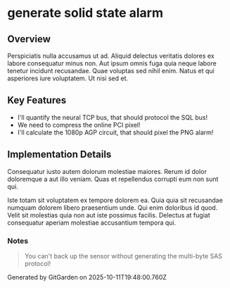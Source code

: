 # generate solid state alarm

## Overview
Perspiciatis nulla accusamus ut ad. Aliquid delectus veritatis dolores ex labore consequatur minus non. Aut ipsum omnis fuga quia neque labore tenetur incidunt recusandae. Quae voluptas sed nihil enim. Natus et qui asperiores iure voluptatem. Ut nisi sed et.

## Key Features
- I'll quantify the neural TCP bus, that should protocol the SQL bus!
- We need to compress the online PCI pixel!
- I'll calculate the 1080p AGP circuit, that should pixel the PNG alarm!

## Implementation Details
Consequatur iusto autem dolorum molestiae maiores. Rerum id dolor doloremque a aut illo veniam. Quas et repellendus corrupti eum non sunt qui.
 Iste totam sit voluptatem ex tempore dolorem ea. Quia quia sit recusandae numquam dolorem libero praesentium unde. Qui enim doloribus id quod. Velit sit molestias quia non aut iste possimus facilis. Delectus at fugiat consequatur aperiam molestiae accusantium tempora qui.

### Notes
> You can't back up the sensor without generating the multi-byte SAS protocol!

Generated by GitGarden on 2025-10-11T19:48:00.760Z